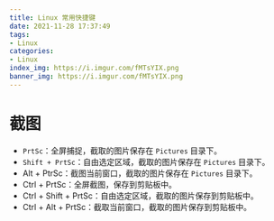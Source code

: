 ```yaml
---
title: Linux 常用快捷键
date: 2021-11-28 17:37:49
tags:
- Linux
categories:
- Linux
index_img: https://i.imgur.com/fMTsYIX.png
banner_img: https://i.imgur.com/fMTsYIX.png
---
```


# 截图

- `PrtSc`：全屏捕捉，截取的图片保存在 `Pictures` 目录下。
- `Shift + PrtSc`：自由选定区域，截取的图片保存在 `Pictures` 目录下。
- Alt + PtrSc：截图当前窗口，截取的图片保存在 `Pictures` 目录下。
- Ctrl + PrtSc：全屏截图，保存到剪贴板中。
- Ctrl + Shift + PrtSc：自由选定区域，截取的图片保存到剪贴板中。
- Ctrl + Alt + PrtSc：截取当前窗口，截取的图片保存到剪贴板中。